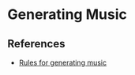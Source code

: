 # Generating Music


## References


- [Rules for generating music](https://www.procjam.com/tutorials/en/music/)
